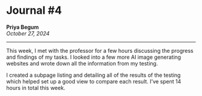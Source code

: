# Journal #4

**Priya Begum**  
*October 27, 2024*

---

This week, I met with the professor for a few hours discussing the progress and 
findings of my tasks. I looked into a few more AI image generating websites and 
wrote down all the information from my testing.

I created a subpage listing and 
detailing all of the results of the testing which helped set up a good view to 
compare each result. I’ve spent 14 hours in total this week.
